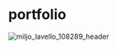 # portfolio
![miljo_lavello_108289_header](https://user-images.githubusercontent.com/95579134/144795947-aee19a55-4908-4325-af33-80f6aab88d0d.jpg)
